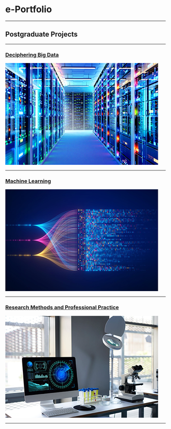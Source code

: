 # e-Portfolio

---

## Postgraduate Projects

---

### [Deciphering Big Data](Deciphering_Big_Data/README.md)

[<img src="images/Deciphering-Big-Data.png?raw=true"/>](Deciphering_Big_Data/README.md)

---
### [Machine Learning](Machine_Learning/README.md)

[<img src="images/Machine-Learning.png?raw=true"/>](Machine_Learning/README.md)

---
### [Research Methods and Professional Practice](Research_Methods_and_Professional_Practice/README.md)

[<img src="images/Research-Methods-and-Professional-Practice.png?raw=true"/>](Research_Methods_and_Professional_Practice/README.md)

---
<!--
### Category Name 2

[Project 1 Title](http://example.com/)
[Project 2 Title](http://example.com/)
[Project 3 Title](http://example.com/)
[Project 4 Title](http://example.com/)
[Project 5 Title](http://example.com/)

---
-->
